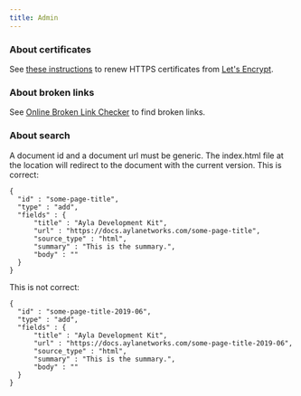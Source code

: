 ```yaml
---
title: Admin
---
```


### About certificates

See [these instructions](https://docs.bitnami.com/aws/how-to/generate-install-lets-encrypt-ssl/#step-5-renew-the-let-s-encrypt-certificate) to renew HTTPS certificates from [Let's Encrypt](https://letsencrypt.org/).

### About broken links

See [Online Broken Link Checker](https://www.brokenlinkcheck.com/) to find broken links.

### About search

A document id and a document url must be generic. The index.html file at the location will redirect to the document with the current version. This is correct:

```
{
  "id" : "some-page-title",
  "type" : "add",
  "fields" : {
      "title" : "Ayla Development Kit",
      "url" : "https://docs.aylanetworks.com/some-page-title",
      "source_type" : "html",
      "summary" : "This is the summary.",
      "body" : ""
  }
}
```

This is not correct:

```
{
  "id" : "some-page-title-2019-06",
  "type" : "add",
  "fields" : {
      "title" : "Ayla Development Kit",
      "url" : "https://docs.aylanetworks.com/some-page-title-2019-06",
      "source_type" : "html",
      "summary" : "This is the summary.",
      "body" : ""
  }
}
```
